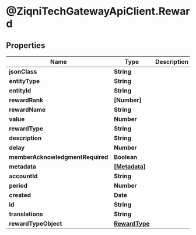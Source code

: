 # @ZiqniTechGatewayApiClient.Reward

## Properties

Name | Type | Description | Notes
------------ | ------------- | ------------- | -------------
**jsonClass** | **String** |  | [optional] 
**entityType** | **String** |  | [optional] 
**entityId** | **String** |  | [optional] 
**rewardRank** | **[Number]** |  | [optional] 
**rewardName** | **String** |  | [optional] 
**value** | **Number** |  | [optional] 
**rewardType** | **String** |  | [optional] 
**description** | **String** |  | [optional] 
**delay** | **Number** |  | [optional] 
**memberAcknowledgmentRequired** | **Boolean** |  | [optional] 
**metadata** | [**[Metadata]**](Metadata.md) |  | [optional] 
**accountId** | **String** |  | [optional] 
**period** | **Number** |  | [optional] 
**created** | **Date** |  | [optional] 
**id** | **String** |  | [optional] 
**translations** | **String** |  | [optional] 
**rewardTypeObject** | [**RewardType**](RewardType.md) |  | [optional] 



